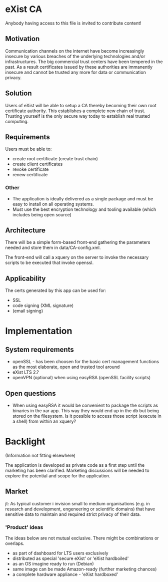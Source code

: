# eXist CA

Anybody having access to this file is invited to contribute content!

## Motivation
Communication channels on the internet have become increasingly insecure by various breaches
of the underlying technologies and/or infrastructures. The big commercial trust centers have
been tempered in the past. As a result certificates issued by these authorities are immanently insecure
and cannot be trusted any more for data or communication privacy.

## Solution
Users of eXist will be able to setup a CA thereby becoming their own root certificate authority. This establishes a complete new chain of trust. Trusting
yourself is the only secure way today to establish real trusted computing.

## Requirements
Users must be able to:

* create root certificate (create trust chain)
* create client certificates
* revoke certificate
* renew certificate

### Other 
* The application is ideally delivered as a single package and must be easy to install on all operating systems.
* Must use the best encryption technology and tooling available (which includes being open source)

## Architecture
There will be a simple form-based front-end gathering the parameters needed and store them in data/CA-config.xml.

The front-end will call a xquery on the server to invoke the necessary scripts to be executed that invoke openssl.

## Applicability
The certs generated by this app can be used for:
* SSL
* code signing (XML signature)
* (email signing)

# Implementation

## System requirements
* openSSL  - has been choosen for the basic cert management functions as the most elaborate, open and trusted tool around
* eXist LTS 2.?
* openVPN (optional) when using easyRSA (openSSL facility scripts)

## Open questions
* When using easyRSA it would be convenient to package the scripts as binaries in the xar app. This way they would end up in the db but being stored on the filesystem. Is it possible to access those script (execute in a shell) from within an xquery?



# Backlight
(Information not fitting elsewhere)

The application is developed as private code as a first step until the marketing has been clarified. Marketing
discussions will be needed to explore the potential and scope for the application.

## Market
jt: As typical customer i invision small to medium organisations (e.g. in research and development, engeneering or
scientific domains) that have sensitive data to maintain and required strict privacy of their data.

### 'Product' ideas

The ideas below are not mutual exclusive. There might be combinations or overlaps.

* as part of dashboard for LTS users exclusively
* distributed as special 'secure eXist' or 'eXist hardboiled'
* as an OS imagine ready to run (Debian)
* same image can be made Amazon-ready (further marketing chances)
* a complete hardware appliance - 'eXist hardboxed'

